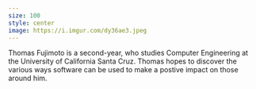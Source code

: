 ```yaml
---
size: 100
style: center
image: https://i.imgur.com/dy36ae3.jpeg
---
```

Thomas Fujimoto is a second-year, who studies Computer Engineering at the University of California Santa Cruz. Thomas hopes to discover the various ways software can be used to make a postive impact on those around him.
